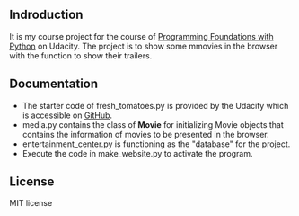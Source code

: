 ## Indroduction
It is my course project for the course of [Programming Foundations with Python](https://www.udacity.com/course/programming-foundations-with-python--ud036) on Udacity.
The project is to show some mmovies in the browser with the function to show their trailers.

## Documentation
- The starter code of fresh_tomatoes.py is provided by the Udacity which is accessible on [GitHub](https://github.com/udacity/ud036_StarterCode).
- media.py contains the class of **Movie** for initializing Movie objects that contains the information of movies to be presented in the browser.
- entertainment_center.py is functioning as the "database" for the project.
- Execute the code in make_website.py to activate the program.

## License
MIT license
